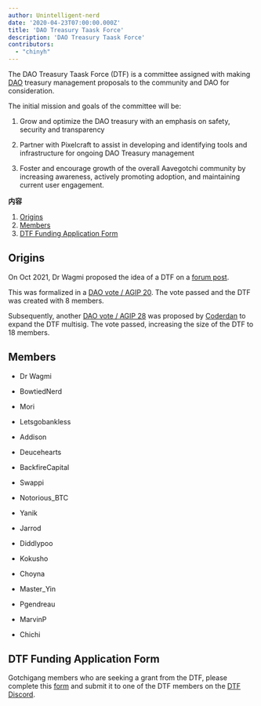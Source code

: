 ```yaml
---
author: Unintelligent-nerd
date: '2020-04-23T07:00:00.000Z'
title: 'DAO Treasury Taask Force'
description: 'DAO Treasury Taask Force'
contributors:
  - "chinyh"
---
```


The DAO Treasury Taask Force (DTF) is a committee assigned with making [DAO](/dao) treasury management proposals to the community and DAO for consideration.

The initial mission and goals of the committee will be:

1. Grow and optimize the DAO treasury with an emphasis on safety, security and transparency

2. Partner with Pixelcraft to assist in developing and identifying tools and infrastructure for ongoing DAO Treasury management

3. Foster and encourage growth of the overall Aavegotchi community by increasing awareness, actively promoting adoption, and maintaining current user engagement.

<div class="contentsBox">

**内容**

<ol>
<li><a href=#origins>Origins</a></li>
<li><a href=#members>Members</a></li>
<li><a href=#dtf-funding-application-form>DTF Funding Application Form</a></li>
</ol>

</div>

## Origins

On Oct 2021, Dr Wagmi proposed the idea of a DTF on a [forum post](https://dao.aavegotchi.com/t/establish-the-dao-treasury-taask-force/2460).

This was formalized in a [DAO vote / AGIP 20](/aavegotchi-improvement-proposals#creating-the-dao-treasury-taask-force). The vote passed and the DTF was created with 8 members.

Subsequently, another [DAO vote / AGIP 28](/aavegotchi-improvement-proposals#extending-the-dao-treasury-task-force-multisig) was proposed by [Coderdan](/team#coder-dan) to expand the DTF multisig. The vote passed, increasing the size of the DTF to 18 members.

## Members

* Dr Wagmi

* BowtiedNerd

* Mori

* Letsgobankless

* Addison

* Deucehearts

* BackfireCapital

* Swappi

* Notorious_BTC

* Yanik

* Jarrod

* Diddlypoo

* Kokusho

* Choyna

* Master_Yin

* Pgendreau

* MarvinP

* Chichi

## DTF Funding Application Form

Gotchigang members who are seeking a grant from the DTF, please complete this [form](https://docs.google.com/document/d/1FFi9MbkrWGG2vnw2yHCRycNpWipxKnN0ntjo1Jnh0Fo/edit) and submit it to one of the DTF members on the [DTF Discord](https://discord.gg/5c97vDNU).